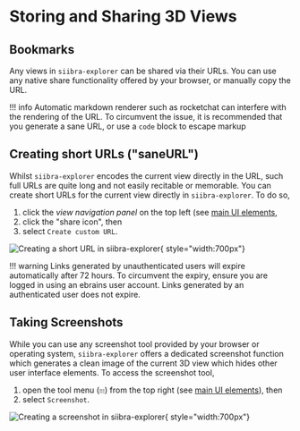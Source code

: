 # Storing and Sharing 3D Views

## Bookmarks

Any views in `siibra-explorer` can be shared via their URLs. You can use any native share functionality offered by your browser, or manually copy the URL.

!!! info
    Automatic markdown renderer such as rocketchat can interfere with the rendering of the URL. To circumvent the issue, it is recommended that you generate a sane URL, or use a `code` block to escape markup

## Creating short URLs ("saneURL")

Whilst `siibra-explorer` encodes the current view directly in the URL, such full URLs are quite long and not easily recitable or memorable. You can create short URLs for the current view directly in `siibra-explorer`. To do so,

1. click the *view navigation panel* on the top left (see [main UI elements](../ui/main_elements.md#-and-plugins), 
2. click the "share icon", then 
3. select `Create custom URL`.

![Creating a short URL in siibra-explorer](https://data-proxy.ebrains.eu/api/v1/buckets/reference-atlas-data/static/siibra-explorer-saneurls.png){ style="width:700px"}

!!! warning
    Links generated by unauthenticated users will expire automatically after 72 hours. To circumvent the expiry, ensure you are logged in using an ebrains user account. Links generated by an authenticated user does not expire.

## Taking Screenshots

While you can use any screenshot tool provided by your browser or operating system, `siibra-explorer` offers a dedicated screenshot function which generates a clean image of the current 3D view which hides other user interface elements. To access the screenshot tool, 

1. open the tool menu (`᎒᎒᎒`) from the top right (see [main UI elements](../ui/main_elements.md#tools-and-plugins)), then 
2. select `Screenshot`.

![Creating a screenshot in siibra-explorer](https://data-proxy.ebrains.eu/api/v1/buckets/reference-atlas-data/static/siibra-explorer-screenshots.png){ style="width:700px"}
